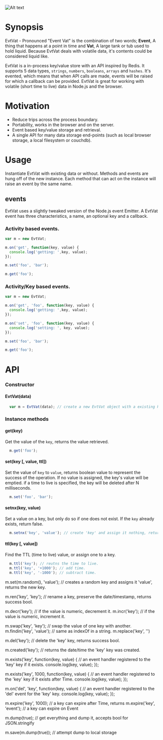 ![Alt text](https://github.com/hij1nx/EvtVat/raw/master/logo.png)

# Synopsis

EvtVat - Pronounced "Event Vat" is the combination of two words; **Event**, A thing that happens at a point in time and **Vat**, A large tank or tub used to hold liquid. Because EvtVat deals with volatile data, it's contents could be considered liquid like.

EvtVat is a in-process key/value store with an API inspired by Redis. It supports 5 data types, `strings`, `numbers`, `booleans`, `arrays` and `hashes`. It's evented, which means that when API calls are made, events will be raised for which a callback can be provided. EvtVat is great for working with volatile (short time to live) data in Node.js and the browser.

# Motivation

 - Reduce trips across the process boundary.
 - Portability, works in the browser and on the server.
 - Event based key/value storage and retrieval.
 - A single API for many data storage end-points (such as local browser storage, a local filesystem or couchdb).

# Usage

Instantiate EvtVat with existing data or without. Methods and events are hung off of the new instance. Each method that can act on the instance will raise an event by the same name. 

## events
EvtVat uses a slightly tweaked version of the Node.js event Emitter. A EvtVat event has three characteristics, a name, an optional key and a callback.

### Activity based events.

```javascript
var m = new EvtVat;

m.on('get', function(key, value) {
  console.log('getting: ',key, value);
});

m.set('foo', 'bar');

m.get('foo');
```

### Activity/Key based events.

```javascript
var m = new EvtVat;

m.on('get', 'foo', function(key, value) {
  console.log('getting: ',key, value);
});

m.on('set', 'foo', function(key, value) {
  console.log('setting: ', key, value);
});    

m.set('foo', 'bar');

m.get('foo');
```

# API

### Constructor
#### EvtVat(data)

```javascript
  var m = EvtVat(data); // create a new EvtVat object with a existing key/value pairs, returns new instance.
```

### Instance methods
#### get(key)
Get the value of the `key`, returns the value retrieved.

```javascript
  m.get('foo'); 
```

#### set(key [, value, ttl])
Set the value of `key` to `value`, returns boolean value to represent the success of the operation. If no value is assigned, the key's value will be emptied. if a time to live is specified, the key will be deleted after N milliseconds.

```javascript
  m.set('foo', 'bar');
```

#### setnx(key, value)
Set a value on a key, but only do so if one does not exist. If the `key` already exists, return false.

```javascript
  m.setnx('key', 'value'); // create 'key' and assign it nothing, returns false upon finding existing key.
```

#### ttl(key [, value])
Find the TTL (time to live) value, or assign one to a key.

```javascript
  m.ttl('key'); // reutns the time to live.
  m.ttl('key', '+1000'); // add time.
  m.ttl('key', '-1000'); // subtract time.
```


m.set(m.random(), 'value'); // creates a random key and assigns it 'value', returns the new key.

m.ren('key', 'key'); // rename a key, preserve the date/timestamp, returns success bool.

m.decr('key'); // if the value is numeric, decrement it.
m.incr('key'); // if the value is numeric, increment it.

m.swap('key', 'key'); // swap the value of one key with another.
m.findin('key', 'value'); // same as indexOf in a string.
m.replace('key', '')

m.del('key'); // delete the 'key' key, returns success bool.

m.created('key'); // returns the date/time the 'key' key was created.

m.exists('key', function(key, value) { // an event handler registered to the 'key' key if it exists.
  console.log(key, value);
});

m.exists('key', 1000, function(key, value) { // an event handler registered to the 'key' key if it exists after Time.
  console.log(key, value);
});

m.on('del', 'key', function(key, value) { // an event handler registered to the 'del' event for the 'key' key.
  console.log(key, value);
});

m.expire('key', 1000); // a key can expire after Time, returns 
m.expire('key', 'event'); // a key can expire on Event




m.dump(true); // get everything and dump it, accepts bool for JSON.stringify

m.save(m.dump(true)); // attempt dump to local storage

